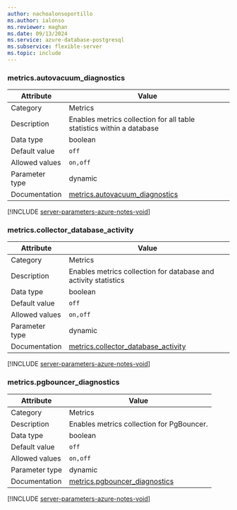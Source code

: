 ```yaml
---
author: nachoalonsoportillo
ms.author: ialonso
ms.reviewer: maghan
ms.date: 09/13/2024
ms.service: azure-database-postgresql
ms.subservice: flexible-server
ms.topic: include
---
```

### metrics.autovacuum_diagnostics

| Attribute      | Value                                                      |
|----------------|------------------------------------------------------------|
| Category       | Metrics  |
| Description    | Enables metrics collection for all table statistics within a database |
| Data type      | boolean   |
| Default value  | `off`         |
| Allowed values | `on,off`       |
| Parameter type | dynamic        |
| Documentation  | [metrics.autovacuum_diagnostics](https://go.microsoft.com/fwlink/?linkid=2274151)      |


[!INCLUDE [server-parameters-azure-notes-void](./server-parameters-azure-notes-void.md)]



### metrics.collector_database_activity

| Attribute      | Value                                                      |
|----------------|------------------------------------------------------------|
| Category       | Metrics  |
| Description    | Enables metrics collection for database and activity statistics       |
| Data type      | boolean   |
| Default value  | `off`         |
| Allowed values | `on,off`       |
| Parameter type | dynamic        |
| Documentation  | [metrics.collector_database_activity](https://go.microsoft.com/fwlink/?linkid=2274151) |


[!INCLUDE [server-parameters-azure-notes-void](./server-parameters-azure-notes-void.md)]



### metrics.pgbouncer_diagnostics

| Attribute      | Value                                                      |
|----------------|------------------------------------------------------------|
| Category       | Metrics  |
| Description    | Enables metrics collection for PgBouncer.                             |
| Data type      | boolean   |
| Default value  | `off`         |
| Allowed values | `on,off`       |
| Parameter type | dynamic        |
| Documentation  | [metrics.pgbouncer_diagnostics](https://go.microsoft.com/fwlink/?linkid=2274151)       |


[!INCLUDE [server-parameters-azure-notes-void](./server-parameters-azure-notes-void.md)]


